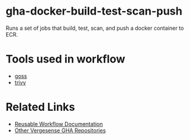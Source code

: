# gha-docker-build-test-scan-push
Runs a set of jobs that build, test, scan, and push a docker container to ECR.

# Tools used in workflow
- [goss](https://github.com/aelsabbahy/goss)
- [trivy](https://github.com/aquasecurity/trivy)

# Related Links
- [Reusable Workflow Documentation](https://docs.github.com/en/actions/learn-github-actions/reusing-workflows)
- [Other Vergesense GHA Repositories](https://github.com/vergesense?q=gha-&type=all&language=&sort=)
